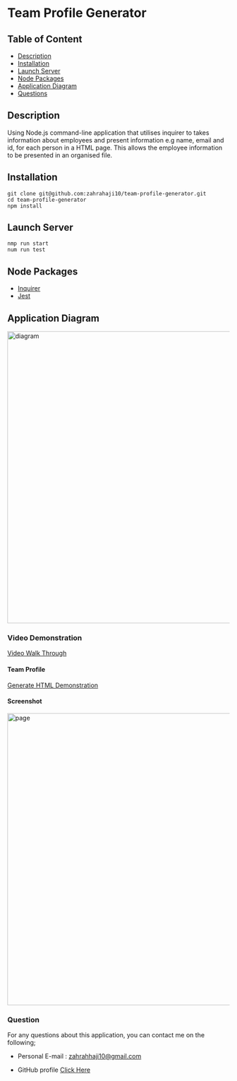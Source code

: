# Team Profile Generator

## Table of Content

- [Description](#description)
- [Installation](#installation)
- [Launch Server](#Launch-server)
- [Node Packages](#node-packages)
- [Application Diagram](#application-diagram)
- [Questions](#questions)

## Description

Using Node.js command-line application that utilises inquirer to takes information about employees and present information e.g name, email and id, for each person in a HTML page. This allows the employee information to be presented in an organised file.

## Installation

```
git clone git@github.com:zahrahaji10/team-profile-generator.git
cd team-profile-generator
npm install
```

## Launch Server

```
nmp run start
num run test
```

## Node Packages

- [Inquirer](https://www.npmjs.com/package/inquirer)
- [Jest](https://www.npmjs.com/package/jest)

## Application Diagram

<img width="662" alt="diagram" src="https://user-images.githubusercontent.com/102627226/174457867-67d5cf59-e7e4-49ce-b4b9-d8f2bb25ea85.png">

### Video Demonstration

[Video Walk Through](https://drive.google.com/file/d/1kA1n1t65tFLt92wbS-T1aUHy9uXS70O_/view?usp=sharing)

#### Team Profile

[Generate HTML Demonstration](https://drive.google.com/file/d/1AYL5QWoTZ7VrSALgFObfFe-wSZ5YIs_l/view?usp=sharing)

#### Screenshot

<img width="662" alt="page" src="https://user-images.githubusercontent.com/102627226/174460247-3aa044f7-734c-4d17-a23d-b6ff33d7ad12.png">

### Question

For any questions about this application, you can contact me on the following;

- Personal E-mail : zahrahhaji10@gmail.com

- GitHub profile [Click Here](https://github.com/zahrahaji10)
